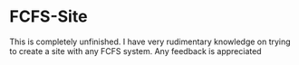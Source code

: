 # FCFS-Site

This is completely unfinished. I have very rudimentary knowledge on trying to create a site with any FCFS system. Any feedback is appreciated